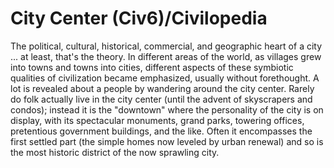 # City Center (Civ6)/Civilopedia

The political, cultural, historical, commercial, and geographic heart of a city ... at least, that's the theory. In different areas of the world, as villages grew into towns and towns into cities, different aspects of these symbiotic qualities of civilization became emphasized, usually without forethought. A lot is revealed about a people by wandering around the city center. Rarely do folk actually live in the city center (until the advent of skyscrapers and condos); instead it is the "downtown" where the personality of the city is on display, with its spectacular monuments, grand parks, towering offices, pretentious government buildings, and the like. Often it encompasses the first settled part (the simple homes now leveled by urban renewal) and so is the most historic district of the now sprawling city.